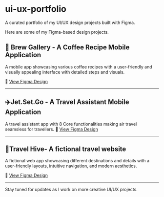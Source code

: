 # ui-ux-portfolio
A curated portfolio of my UI/UX design projects built with Figma.


Here are some of my Figma-based design projects.

## 🧋 Brew Gallery - A Coffee Recipe Mobile Application
A mobile app showcasing various coffee recipes with a user-friendly and visually appealing interface with detailed steps and visuals.

🔗 [View Figma Design](https://www.figma.com/proto/2Wclk1FWrXlwsIj8UbFkPu/Brew-Gallery?node-id=59-16&t=3dzXzDbBLRmCveow-0&scaling=scale-down&content-scaling=fixed&page-id=0%3A1&starting-point-node-id=59%3A16)

---

## ✈️Jet.Set.Go - A Travel Assistant Mobile Application
A travel assistant app with 8 Core functionalities making air travel seamsless for travellers. 
🔗 [View Figma Design](https://www.figma.com/proto/RCCvRH1orJUYcNp9ddK4EX/Jet-Set-Go-UI?node-id=2002-1991&p=f&t=oBcoqK0GvAg5g7eF-1&scaling=scale-down&content-scaling=fixed&page-id=0%3A1&starting-point-node-id=2002%3A1991)

---

## 🧳Travel Hive- A fictional travel website
A fictional web app showcasing different destinations and details with a user-friendly layouts, intuitive navigation, and modern aesthetics.

🔗 [View Figma Design](https://www.figma.com/proto/IuUO2Vdl5dKKzJij3F5rXA/Travel-Hive-Prototype?node-id=307-1847&p=f&t=pkCPClPZjtknaAcg-1&scaling=min-zoom&content-scaling=fixed&page-id=0%3A1&starting-point-node-id=307%3A1847)

---

Stay tuned for updates as I work on more creative UI/UX projects.
